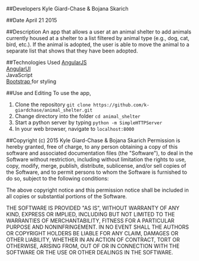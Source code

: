 ##Developers
Kyle Giard-Chase & Bojana Skarich

##Date
April 21 2015


##Description
An app that allows a user at an animal shelter to add animals currently housed at a shelter to a list filtered by animal type (e.g., dog, cat, bird, etc.). If the animal is adopted, the user is able to move the animal to a separate list that shows that they have been adopted.

##Technologies Used
<a href='https://angularjs.org/'>AngularJS</a> <br>
<a href='http://angular-ui.github.io/'>AngularUI</a><br>
JavaScript <br>
<a href='http://getbootstrap.com/'>Bootstrap </a>for styling <br>


##Use and Editing
To use the app,<br>
1. Clone the repository `git clone https://github.com/k-giardchase/animal_shelter.git`<br>
2. Change directory into the folder `cd animal_shelter`<br>
3. Start a python server by typing `python -m SimpleHTTPServer` <br>
4. In your web browser, navigate to `localhost:8000` <br>



##Copyright (c) 2015 Kyle Giard-Chase & Bojana Skarich
Permission is hereby granted, free of charge, to any person obtaining a copy
of this software and associated documentation files (the "Software"), to deal
in the Software without restriction, including without limitation the rights
to use, copy, modify, merge, publish, distribute, sublicense, and/or sell
copies of the Software, and to permit persons to whom the Software is
furnished to do so, subject to the following conditions:

The above copyright notice and this permission notice shall be included in
all copies or substantial portions of the Software.

THE SOFTWARE IS PROVIDED "AS IS", WITHOUT WARRANTY OF ANY KIND, EXPRESS OR
IMPLIED, INCLUDING BUT NOT LIMITED TO THE WARRANTIES OF MERCHANTABILITY,
FITNESS FOR A PARTICULAR PURPOSE AND NONINFRINGEMENT. IN NO EVENT SHALL THE
AUTHORS OR COPYRIGHT HOLDERS BE LIABLE FOR ANY CLAIM, DAMAGES OR OTHER
LIABILITY, WHETHER IN AN ACTION OF CONTRACT, TORT OR OTHERWISE, ARISING FROM,
OUT OF OR IN CONNECTION WITH THE SOFTWARE OR THE USE OR OTHER DEALINGS IN
THE SOFTWARE.
